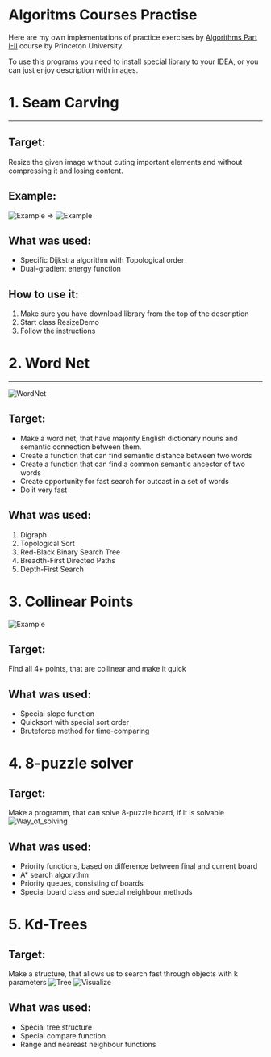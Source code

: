 # Algoritms Courses Practise
Here are my own implementations of practice exercises by [Algorithms Part I-II](https://www.coursera.org/learn/algorithms-part1) course by Princeton University.

To use this programs you need to install special [library](https://algs4.cs.princeton.edu/code/algs4.jar) to your IDEA, or you can just enjoy description with images.

# 1. Seam Carving
---

## Target:
Resize the given image without cuting important elements and without compressing it and losing content.
## Example:
![Example](https://coursera.cs.princeton.edu/algs4/assignments/seam/HJoceanSmall.png)
=>
![Example](https://coursera.cs.princeton.edu/algs4/assignments/seam/HJoceanSmallShrunk.png)
## What was used:
*    Specific Dijkstra algorithm with Topological order
*    Dual-gradient energy function
## How to use it:
1.    Make sure you have download library from the top of the description
2.    Start class ResizeDemo
3.    Follow the instructions

# 2. Word Net
---
![WordNet](https://coursera.cs.princeton.edu/algs4/assignments/wordnet/wordnet-event.png)
## Target:
*    Make a word net, that have majority English dictionary nouns and semantic connection between them.
*    Create a function that can find semantic distance between two words
*    Create a function that can find a common semantic ancestor of two words
*    Create opportunity for fast search for outcast in a set of words
*    Do it very fast
## What was used:
1.    Digraph
2.    Topological Sort
3.    Red-Black Binary Search Tree
4.    Breadth-First Directed Paths
5.    Depth-First Search

# 3. Collinear Points
![Example](https://coursera.cs.princeton.edu/algs4/assignments/collinear/lines2.png)
## Target:
Find all 4+ points, that are collinear and make it quick
## What was used:
*    Special slope function
*    Quicksort with special sort order
*    Bruteforce method for time-comparing

# 4. 8-puzzle solver
## Target:
Make a programm, that can solve 8-puzzle board, if it is solvable 
![Way_of_solving](https://coursera.cs.princeton.edu/algs4/assignments/8puzzle/4moves.png)
## What was used:
*    Priority functions, based on difference between final and current board
*    A* search algorythm
*    Priority queues, consisting of boards
*    Special board class and special neighbour methods

# 5. Kd-Trees
## Target:
Make a structure, that allows us to search fast through objects with k parameters
![Tree](https://coursera.cs.princeton.edu/algs4/assignments/kdtree/kdtree3.png)
![Visualize](https://coursera.cs.princeton.edu/algs4/assignments/kdtree/kdtree-insert3.png)
## What was used:
*    Special tree structure 
*    Special compare function
*    Range and neareast neighbour functions
